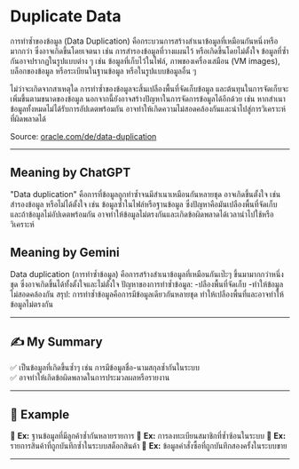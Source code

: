 # Duplicate Data
การทำซ้ำของข้อมูล (Data Duplication) คือกระบวนการสร้างสำเนาข้อมูลที่เหมือนกันหนึ่งหรือมากกว่า ซึ่งอาจเกิดขึ้นโดยเจตนา เช่น การสำรองข้อมูลที่วางแผนไว้ หรือเกิดขึ้นโดยไม่ตั้งใจ ข้อมูลที่ซ้ำกันอาจปรากฏในรูปแบบต่าง ๆ เช่น ข้อมูลที่เก็บไว้ในไฟล์, ภาพของเครื่องเสมือน (VM images), บล็อกของข้อมูล หรือระเบียนในฐานข้อมูล หรือในรูปแบบข้อมูลอื่น ๆ

ไม่ว่าจะเกิดจากสาเหตุใด การทำซ้ำของข้อมูลจะสิ้นเปลืองพื้นที่จัดเก็บข้อมูล และต้นทุนในการจัดเก็บจะเพิ่มขึ้นตามขนาดของข้อมูล นอกจากนี้ยังอาจสร้างปัญหาในการจัดการข้อมูลได้อีกด้วย เช่น หากสำเนาข้อมูลทั้งหมดไม่ได้รับการอัปเดตพร้อมกัน อาจทำให้เกิดความไม่สอดคล้องกันและนำไปสู่การวิเคราะห์ที่ผิดพลาดได้
  
Source: [oracle.com/de/data-duplication](https://www.oracle.com/de/data-duplication/)
 
---
## Meaning by ChatGPT  
"Data duplication" คือการที่ข้อมูลถูกทำซ้ำจนมีสำเนาเหมือนกันหลายชุด อาจเกิดขึ้นตั้งใจ เช่น สำรองข้อมูล หรือไม่ได้ตั้งใจ เช่น ข้อมูลซ้ำในไฟล์หรือฐานข้อมูล ซึ่งปัญหาคือมันเปลืองพื้นที่จัดเก็บ และถ้าข้อมูลไม่อัปเดตพร้อมกัน อาจทำให้ข้อมูลไม่ตรงกันและเกิดข้อผิดพลาดได้เวลานำไปใช้หรือวิเคราะห์

## Meaning by Gemini  
Data duplication (การทำซ้ำข้อมูล) คือการสร้างสำเนาข้อมูลที่เหมือนกันเป๊ะๆ ขึ้นมามากกว่าหนึ่งชุด ซึ่งอาจเกิดขึ้นได้ทั้งตั้งใจและไม่ตั้งใจ
ปัญหาของการทำซ้ำข้อมูล:
-ปลืองพื้นที่จัดเก็บ
-ทำให้ข้อมูลไม่สอดคล้องกัน
สรุป: การทำซ้ำข้อมูลคือการมีข้อมูลเดียวกันหลายชุด ทำให้เปลืองพื้นที่และอาจทำให้ข้อมูลไม่ตรงกัน 

---
## ✍️ My Summary  
✅ เป็นข้อมูลที่เกิดขึ้นซ้ำๆ เช่น การมีข้อมูลชื่อ-นามสกุลซ้ำกันในระบบ  
✅ อาจทำให้เกิดข้อผิดพลาดในการประมวลผลหรือรายงาน  

---
## 📌 Example  
📍 **Ex:** ฐานข้อมูลที่มีลูกค้าซ้ำกันหลายรายการ
📍 **Ex:** การลงทะเบียนสมาชิกที่ซ้ำซ้อนในระบบ
📍 **Ex:** รายการสินค้าที่ถูกบันทึกซ้ำในระบบสต็อกสินค้า
📍 **Ex:** ข้อมูลคำสั่งซื้อที่ถูกบันทึกสองครั้งในระบบขาย

---
